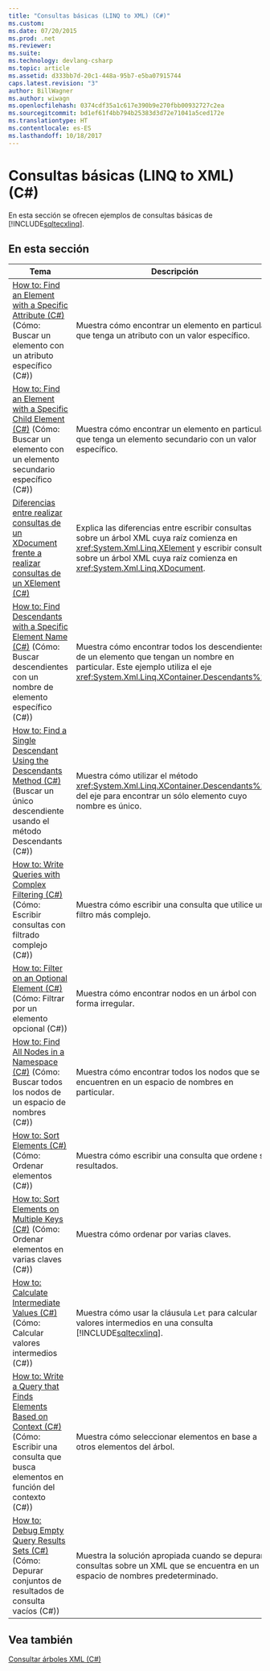 ```yaml
---
title: "Consultas básicas (LINQ to XML) (C#)"
ms.custom: 
ms.date: 07/20/2015
ms.prod: .net
ms.reviewer: 
ms.suite: 
ms.technology: devlang-csharp
ms.topic: article
ms.assetid: d333bb7d-20c1-448a-95b7-e5ba07915744
caps.latest.revision: "3"
author: BillWagner
ms.author: wiwagn
ms.openlocfilehash: 0374cdf35a1c617e390b9e270fbb00932727c2ea
ms.sourcegitcommit: bd1ef61f4bb794b25383d3d72e71041a5ced172e
ms.translationtype: HT
ms.contentlocale: es-ES
ms.lasthandoff: 10/18/2017
---
```

# <a name="basic-queries-linq-to-xml-c"></a>Consultas básicas (LINQ to XML) (C#)
En esta sección se ofrecen ejemplos de consultas básicas de [!INCLUDE[sqltecxlinq](~/includes/sqltecxlinq-md.md)].  
  
## <a name="in-this-section"></a>En esta sección  
  
|Tema|Descripción|  
|-----------|-----------------|  
|[How to: Find an Element with a Specific Attribute (C#)](../../../../csharp/programming-guide/concepts/linq/how-to-find-an-element-with-a-specific-attribute.md) (Cómo: Buscar un elemento con un atributo específico (C#))|Muestra cómo encontrar un elemento en particular que tenga un atributo con un valor específico.|  
|[How to: Find an Element with a Specific Child Element (C#)](../../../../csharp/programming-guide/concepts/linq/how-to-find-an-element-with-a-specific-child-element.md) (Cómo: Buscar un elemento con un elemento secundario específico (C#))|Muestra cómo encontrar un elemento en particular que tenga un elemento secundario con un valor específico.|  
|[Diferencias entre realizar consultas de un XDocument frente a realizar consultas de un XElement (C#)](../../../../csharp/programming-guide/concepts/linq/querying-an-xdocument-vs-querying-an-xelement.md)|Explica las diferencias entre escribir consultas sobre un árbol XML cuya raíz comienza en <xref:System.Xml.Linq.XElement> y escribir consultas sobre un árbol XML cuya raíz comienza en <xref:System.Xml.Linq.XDocument>.|  
|[How to: Find Descendants with a Specific Element Name (C#)](../../../../csharp/programming-guide/concepts/linq/how-to-find-descendants-with-a-specific-element-name.md) (Cómo: Buscar descendientes con un nombre de elemento específico (C#))|Muestra cómo encontrar todos los descendientes de un elemento que tengan un nombre en particular. Este ejemplo utiliza el eje <xref:System.Xml.Linq.XContainer.Descendants%2A>.|  
|[How to: Find a Single Descendant Using the Descendants Method (C#)](../../../../csharp/programming-guide/concepts/linq/how-to-find-a-single-descendant-using-the-descendants-method.md) (Buscar un único descendiente usando el método Descendants (C#))|Muestra cómo utilizar el método <xref:System.Xml.Linq.XContainer.Descendants%2A> del eje para encontrar un sólo elemento cuyo nombre es único.|  
|[How to: Write Queries with Complex Filtering (C#)](../../../../csharp/programming-guide/concepts/linq/how-to-write-queries-with-complex-filtering.md) (Cómo: Escribir consultas con filtrado complejo (C#))|Muestra cómo escribir una consulta que utilice un filtro más complejo.|  
|[How to: Filter on an Optional Element (C#)](../../../../csharp/programming-guide/concepts/linq/how-to-filter-on-an-optional-element.md) (Cómo: Filtrar por un elemento opcional (C#))|Muestra cómo encontrar nodos en un árbol con forma irregular.|  
|[How to: Find All Nodes in a Namespace (C#)](../../../../csharp/programming-guide/concepts/linq/how-to-find-all-nodes-in-a-namespace.md) (Cómo: Buscar todos los nodos de un espacio de nombres (C#))|Muestra cómo encontrar todos los nodos que se encuentren en un espacio de nombres en particular.|  
|[How to: Sort Elements (C#)](../../../../csharp/programming-guide/concepts/linq/how-to-sort-elements.md) (Cómo: Ordenar elementos (C#))|Muestra cómo escribir una consulta que ordene sus resultados.|  
|[How to: Sort Elements on Multiple Keys (C#)](../../../../csharp/programming-guide/concepts/linq/how-to-sort-elements-on-multiple-keys.md) (Cómo: Ordenar elementos en varias claves (C#))|Muestra cómo ordenar por varias claves.|  
|[How to: Calculate Intermediate Values (C#)](../../../../csharp/programming-guide/concepts/linq/how-to-calculate-intermediate-values.md) (Cómo: Calcular valores intermedios (C#))|Muestra cómo usar la cláusula `Let` para calcular valores intermedios en una consulta [!INCLUDE[sqltecxlinq](~/includes/sqltecxlinq-md.md)].|  
|[How to: Write a Query that Finds Elements Based on Context (C#)](../../../../csharp/programming-guide/concepts/linq/how-to-write-a-query-that-finds-elements-based-on-context.md) (Cómo: Escribir una consulta que busca elementos en función del contexto (C#))|Muestra cómo seleccionar elementos en base a otros elementos del árbol.|  
|[How to: Debug Empty Query Results Sets (C#)](../../../../csharp/programming-guide/concepts/linq/how-to-debug-empty-query-results-sets.md) (Cómo: Depurar conjuntos de resultados de consulta vacíos (C#))|Muestra la solución apropiada cuando se depuran consultas sobre un XML que se encuentra en un espacio de nombres predeterminado.|  
  
## <a name="see-also"></a>Vea también  
 [Consultar árboles XML (C#)](../../../../csharp/programming-guide/concepts/linq/querying-xml-trees.md)
